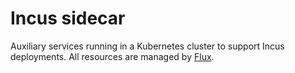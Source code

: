 # Incus sidecar

Auxiliary services running in a Kubernetes cluster to support Incus deployments. All resources are managed by [Flux](https://fluxcd.io/).
